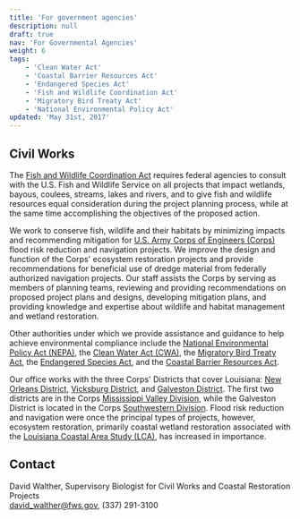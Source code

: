 ```yaml
---
title: 'For government agencies'
description: null
draft: true
nav: 'For Governmental Agencies'
weight: 6
tags:
    - 'Clean Water Act'
    - 'Coastal Barrier Resources Act'
    - 'Endangered Species Act'
    - 'Fish and Wildlife Coordination Act'
    - 'Migratory Bird Treaty Act'
    - 'National Environmental Policy Act'
updated: 'May 31st, 2017'
---
```


## Civil Works

The [Fish and Wildlife Coordination Act](https://www.fws.gov/habitatconservation/fwca.html) requires federal agencies to consult with the U.S. Fish and Wildlife Service on all projects that impact wetlands, bayous, coulees, streams, lakes and rivers,  and to give fish and wildlife resources equal consideration during the project planning process, while at the same time accomplishing the objectives of the proposed action.

We work to conserve fish, wildlife and their habitats by minimizing impacts and recommending mitigation for [U.S. Army Corps of Engineers (Corps)](http://www.usace.army.mil/) flood risk reduction and navigation projects. We improve the design and function of the Corps' ecosystem restoration projects and provide recommendations for beneficial use of dredge material from federally authorized navigation projects. Our staff assists the Corps by serving as members of planning teams, reviewing and providing recommendations on proposed project plans and designs, developing mitigation plans, and providing knowledge and expertise about wildlife and habitat management and wetland restoration.

Other authorities under which we  provide assistance and guidance to help achieve environmental compliance include the [National Environmental Policy Act (NEPA)](https://www.fws.gov/habitatconservation/nepa.html), the [Clean Water Act (CWA)](https://www.fws.gov/habitatconservation/cwa.html), the [Migratory Bird Treaty Act](https://www.fws.gov/migratorybirds/), the [Endangered Species Act](https://www.fws.gov/southeast/endangered-species-act/), and the [Coastal Barrier Resources Act](https://www.fws.gov/CBRA/).

Our office works with the three Corps' Districts that cover Louisiana: [New Orleans District](http://www.mvn.usace.army.mil/), [Vicksburg District](http://www.mvk.usace.army.mil/), and [Galveston District](http://www.swg.usace.army.mil/). The first two districts are in the Corps [Mississippi Valley Division](http://www.mvd.usace.army.mil/), while the Galveston District is located in the Corps [Southwestern Division](http://www.swd.usace.army.mil/). Flood risk reduction and navigation were once the principal types of projects, however, ecosystem restoration, primarily coastal wetland restoration associated with the [Louisiana Coastal Area Study (LCA)](http://www.lca.gov/), has increased in importance.

## Contact 

David Walther,  Supervisory Biologist for Civil Works and Coastal Restoration Projects  
[david_walther@fws.gov](mailto:david_walther@fws.gov), (337) 291-3100
